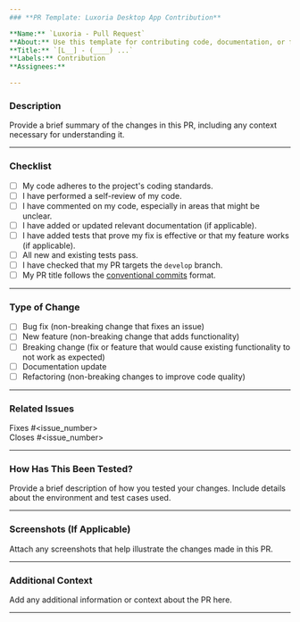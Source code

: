 ```yaml
---
### **PR Template: Luxoria Desktop App Contribution**

**Name:** `Luxoria - Pull Request`  
**About:** Use this template for contributing code, documentation, or features to Luxoria Desktop App.  
**Title:** `[L__] - (____) ...`  
**Labels:** Contribution  
**Assignees:**  

---
```


### **Description**

Provide a brief summary of the changes in this PR, including any context necessary for understanding it.

---

### **Checklist**

- [ ] My code adheres to the project's coding standards.
- [ ] I have performed a self-review of my code.
- [ ] I have commented on my code, especially in areas that might be unclear.
- [ ] I have added or updated relevant documentation (if applicable).
- [ ] I have added tests that prove my fix is effective or that my feature works (if applicable).
- [ ] All new and existing tests pass.
- [ ] I have checked that my PR targets the `develop` branch.
- [ ] My PR title follows the [conventional commits](https://www.conventionalcommits.org/) format.

---

### **Type of Change**

- [ ] Bug fix (non-breaking change that fixes an issue)
- [ ] New feature (non-breaking change that adds functionality)
- [ ] Breaking change (fix or feature that would cause existing functionality to not work as expected)
- [ ] Documentation update
- [ ] Refactoring (non-breaking changes to improve code quality)

---

### **Related Issues**

Fixes #<issue_number>  
Closes #<issue_number>  

---

### **How Has This Been Tested?**

Provide a brief description of how you tested your changes. Include details about the environment and test cases used.

---

### **Screenshots (If Applicable)**

Attach any screenshots that help illustrate the changes made in this PR.

---

### **Additional Context**

Add any additional information or context about the PR here.

---
